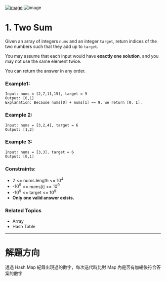 [![image](https://img.shields.io/badge/Leetcode-Link-blue?logo=leetcode)](https://leetcode.com/problems/two-sum/)
![image](https://img.shields.io/badge/Difficulty-Easy-green)

# 1. Two Sum

Given an array of integers `nums` and an integer `target`, return indices of the two numbers such that they add up to `target`.

You may assume that each input would have **exactly one solution**, and you may not use the same element twice.

You can return the answer in any order.

### Example1:

```
Input: nums = [2,7,11,15], target = 9
Output: [0,1]
Explanation: Because nums[0] + nums[1] == 9, we return [0, 1].
```

### Example 2:

```
Input: nums = [3,2,4], target = 6
Output: [1,2]
```

### Example 3:

```
Input: nums = [3,3], target = 6
Output: [0,1]
```

### Constraints:

- 2 <= nums.length <= $10^4$
- -$10^9$ <= nums[i] <= $10^9$
- -$10^9$ <= target <= $10^9$
- **Only one valid answer exists.**

### Related Topics

- Array
- Hash Table

---

# 解題方向

透過 Hash Map 紀錄出現過的數字，每次迭代時比對 Map 內是否有加總後符合答案的數字